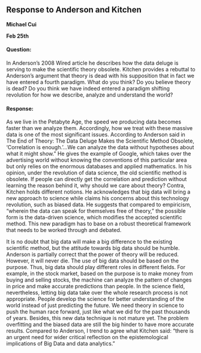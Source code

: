 ## Response to Anderson and Kitchen

**Michael Cui**

**Feb 25th**

#### Question:

In Anderson’s 2008 Wired article he describes how the data deluge is serving to make the scientific theory obsolete. Kitchen provides a rebuttal to Anderson’s argument that theory is dead with his supposition that in fact we have entered a fourth paradigm. What do you think? Do you believe theory is dead? Do you think we have indeed entered a paradigm shifting revolution for how we describe, analyze and understand the world? 

#### Response:

As we live in the Petabyte Age, the speed we producing data becomes faster than we analyze them. Accordingly, how we treat with these massive data is one of the most significant issues. According to Anderson said in The End of Theory: The Data Deluge Makes the Scientific Method Obsolete, ‘Correlation is enough.’...We can analyze the data without hypotheses about what it might show.” He gives the example of Google, which takes over the advertising world without knowing the conventions of this particular area but only relies on the enormous databases and applied mathematics. In his opinion, under the revolution of data science, the old scientific method is obsolete. If people can directly get the correlation and prediction without learning the reason behind it, why should we care about theory? Contra, Kitchen holds different notions. He acknowledges that big data will bring a new approach to science while claims his concerns about this technology revolution, such as biased data. He suggests that compared to empiricism, “wherein the data can speak for themselves free of theory,” the possible form is the data-driven science, which modifies the accepted scientific method. This new paradigm has to base on a robust theoretical framework that needs to be worked through and debated. 

It is no doubt that big data will make a big difference to the existing scientific method, but the attitude towards big data should be humble. Anderson is partially correct that the power of theory will be reduced. However, it will never die. The use of big data should be based on the purpose. Thus, big data should play different roles in different fields. For example, in the stock market, based on the purpose is to make money from buying and selling stocks, the machine can analyze the pattern of changes in price and make accurate predictions than people. In the science field, nevertheless, letting big data take over the whole research process is not appropriate. People develop the science for better understanding of the world instead of just predicting the future. We need theory in science to push the human race forward, just like what we did for the past thousands of years. Besides, this new data technique is not mature yet. The problem overfitting and the biased data are still the big hinder to have more accurate results. Compared to Anderson, I trend to agree what Kitchen said: “there is an urgent need for wider critical reflection on the epistemological implications of Big Data and data analytics.”
